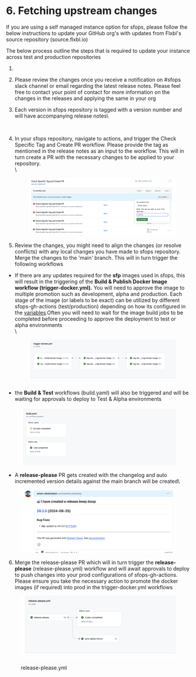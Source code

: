 # 6. Fetching upstream changes

If you are using a self managed instance option for sfops, please follow the below instructions to update your GitHub org's with  updates from Flxbl's source repository (source.flxbl.io)

The below process outline the steps that is required to update  your instance across test and production repositories

1.
2. Please review the changes once you receive a notification on #sfops slack  channel or email regarding the latest release notes.  Please feel free to contact your point of contact for more information on the changes in the releases and applying the same in your org
3.  Each version in sfops repository is tagged with a version number and will have accompanying release notes\


    <figure><img src="../.gitbook/assets/Screenshot 2024-06-26 at 10.37.10 PM.png" alt=""><figcaption></figcaption></figure>
4.  In your sfops repository, navigate to actions, and trigger the Check Specific Tag and Create PR workflow.  Please provide the tag as mentioned in the release notes as an input to the workflow. This will in turn create a PR with the necessary changes to be applied to your repository.\
    \


    <figure><img src="../.gitbook/assets/image (1).png" alt=""><figcaption></figcaption></figure>


5. Review the changes, you might need to align the changes (or resolve conflicts) with any local changes you have made to sfops repository.  Merge the changes to the 'main' branch. This will in turn trigger the following workflows



*   If there are any updates required for the **sfp** images used in sfops, this will result in the triggering of the **Build & Publish Docker Image workflow (trigger-docker.yml).** You will need to approve the image to multiple promotion such as development, alpha and production. Each stage of the image (or labels to be exact) can be utilized by different sfops-gh-actions (test/production) depending on how its configured in the [variables](3.-setting-up-sfops-repository.md).Often you will need to wait for the image build  jobs to be completed before proceeding to approve the deployment to test or alpha environments\
    \


    <figure><img src="../.gitbook/assets/image (2).png" alt=""><figcaption></figcaption></figure>


* the **Build & Test** workflows (build.yaml) will also be triggered and will be waiting for approvals to deploy to Test & Alpha environments

<div align="center">

<figure><img src="../.gitbook/assets/image (3).png" alt=""><figcaption></figcaption></figure>

</div>

* A **release-please** PR gets created with the changelog and auto incremented version details against the main branch will be created\


<figure><img src="../.gitbook/assets/image (4).png" alt=""><figcaption></figcaption></figure>

6. Merge the release-please PR which will in turn trigger the **release-please** (release-please.yml) workflow and will await approvals to deploy to push changes into your prod configurations of sfops-gh-actions. Please ensure you take the necessary action to promote the docker images (if required) into prod in the trigger-docker.yml workflows

<figure><img src="../.gitbook/assets/image (5).png" alt=""><figcaption><p>release-please.yml</p></figcaption></figure>
